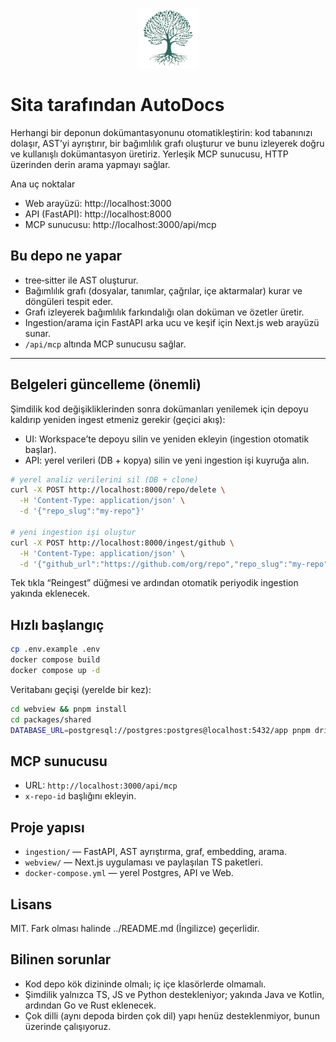 <p align="center">
  <img src="../webview/apps/webapp/public/favicon.svg" alt="OpenDocs by Sita" width="96" height="96" />
</p>

# Sita tarafından AutoDocs

Herhangi bir deponun dokümantasyonunu otomatikleştirin: kod tabanınızı dolaşır, AST’yi ayrıştırır, bir bağımlılık grafı oluşturur ve bunu izleyerek doğru ve kullanışlı dokümantasyon üretiriz. Yerleşik MCP sunucusu, HTTP üzerinden derin arama yapmayı sağlar.

Ana uç noktalar

- Web arayüzü: http://localhost:3000
- API (FastAPI): http://localhost:8000
- MCP sunucusu: http://localhost:3000/api/mcp

## Bu depo ne yapar

- tree‑sitter ile AST oluşturur.
- Bağımlılık grafı (dosyalar, tanımlar, çağrılar, içe aktarmalar) kurar ve döngüleri tespit eder.
- Grafı izleyerek bağımlılık farkındalığı olan doküman ve özetler üretir.
- Ingestion/arama için FastAPI arka ucu ve keşif için Next.js web arayüzü sunar.
- `/api/mcp` altında MCP sunucusu sağlar.

---

## Belgeleri güncelleme (önemli)

Şimdilik kod değişikliklerinden sonra dokümanları yenilemek için depoyu kaldırıp yeniden ingest etmeniz gerekir (geçici akış):

- UI: Workspace’te depoyu silin ve yeniden ekleyin (ingestion otomatik başlar).
- API: yerel verileri (DB + kopya) silin ve yeni ingestion işi kuyruğa alın.

```bash
# yerel analiz verilerini sil (DB + clone)
curl -X POST http://localhost:8000/repo/delete \
  -H 'Content-Type: application/json' \
  -d '{"repo_slug":"my-repo"}'

# yeni ingestion işi oluştur
curl -X POST http://localhost:8000/ingest/github \
  -H 'Content-Type: application/json' \
  -d '{"github_url":"https://github.com/org/repo","repo_slug":"my-repo","force_full":false}'
```

Tek tıkla “Reingest” düğmesi ve ardından otomatik periyodik ingestion yakında eklenecek.

## Hızlı başlangıç

```bash
cp .env.example .env
docker compose build
docker compose up -d
```

Veritabanı geçişi (yerelde bir kez):

```bash
cd webview && pnpm install
cd packages/shared
DATABASE_URL=postgresql://postgres:postgres@localhost:5432/app pnpm drizzle-kit push --config drizzle.main.config.ts
```

## MCP sunucusu

- URL: `http://localhost:3000/api/mcp`
- `x-repo-id` başlığını ekleyin.

## Proje yapısı

- `ingestion/` — FastAPI, AST ayrıştırma, graf, embedding, arama.
- `webview/` — Next.js uygulaması ve paylaşılan TS paketleri.
- `docker-compose.yml` — yerel Postgres, API ve Web.

## Lisans

MIT. Fark olması halinde ../README.md (İngilizce) geçerlidir.

## Bilinen sorunlar

- Kod depo kök dizininde olmalı; iç içe klasörlerde olmamalı.
- Şimdilik yalnızca TS, JS ve Python destekleniyor; yakında Java ve Kotlin, ardından Go ve Rust eklenecek.
- Çok dilli (aynı depoda birden çok dil) yapı henüz desteklenmiyor, bunun üzerinde çalışıyoruz.
